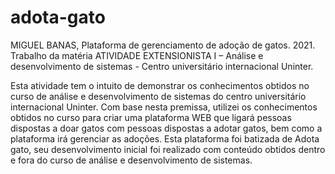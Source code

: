 # adota-gato

MIGUEL BANAS, Plataforma de gerenciamento de adoção de gatos. 2021. Trabalho da matéria ATIVIDADE EXTENSIONISTA I – Análise e desenvolvimento de sistemas -  Centro universitário internacional Uninter.  

Esta atividade tem o intuito de demonstrar os conhecimentos obtidos no curso de análise e desenvolvimento de sistemas do centro universitário internacional Uninter. Com base nesta premissa, utilizei os conhecimentos obtidos no curso para criar uma plataforma WEB que ligará pessoas dispostas a doar gatos com pessoas dispostas a adotar gatos, bem como a plataforma irá gerenciar as adoções. Esta plataforma foi batizada de Adota gato, seu desenvolvimento inicial foi realizado com conteúdo obtidos dentro e fora do curso de análise e desenvolvimento de sistemas. 